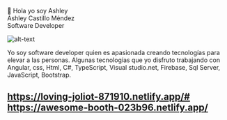 

👋 Hola yo soy Ashley  
Ashley Castillo Méndez             
Software Developer 


![alt-text](https://media2.giphy.com/media/l4Ki4biBSwhjyrS48/giphy.gif?cid=638dd686ddzyvk900a92lm5fbkdaips4iqwvpvu3biowbm9o&rid=giphy.gif&ct=g)

Yo soy software developer quien es apasionada creando tecnologías para elevar a las personas. 
Algunas tecnologías que yo disfruto trabajando con Angular, css, Html, C#, TypeScript, Visual studio.net, Firebase, Sql Server, JavaScript, Bootstrap.

<h2 proyectos mios realizados en angular:</h2>

https://loving-joliot-871910.netlify.app/#
<br>
https://awesome-booth-023b96.netlify.app/





